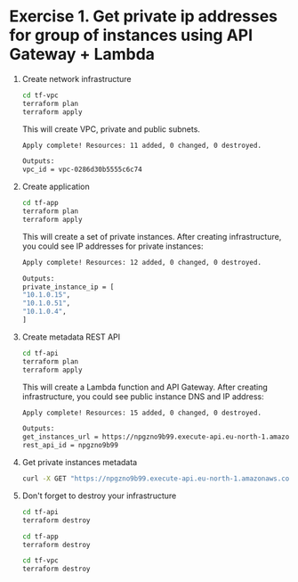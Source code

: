 # Exercise 1. Get private ip addresses for group of instances using API Gateway + Lambda

1. Create network infrastructure

    ```sh
    cd tf-vpc
    terraform plan
    terraform apply
    ```

    This will create VPC, private and public subnets.

    ```sh
    Apply complete! Resources: 11 added, 0 changed, 0 destroyed.

    Outputs:
    vpc_id = vpc-0286d30b5555c6c74
    ```

1. Create application

    ```sh
    cd tf-app
    terraform plan
    terraform apply
    ```

    This will create a set of private instances.
    After creating infrastructure, you could see IP addresses for private instances:

    ```sh
    Apply complete! Resources: 12 added, 0 changed, 0 destroyed.

    Outputs:
    private_instance_ip = [
    "10.1.0.15",
    "10.1.0.51",
    "10.1.0.4",
    ]
    ```

1. Create metadata REST API

    ```sh
    cd tf-api
    terraform plan
    terraform apply
    ```

    This will create a Lambda function and API Gateway.
    After creating infrastructure, you could see public instance DNS and IP address:

    ```sh
    Apply complete! Resources: 15 added, 0 changed, 0 destroyed.

    Outputs:
    get_instances_url = https://npgzno9b99.execute-api.eu-north-1.amazonaws.com/test/instances
    rest_api_id = npgzno9b99
    ```

1. Get private instances metadata

    ```sh
    curl -X GET "https://npgzno9b99.execute-api.eu-north-1.amazonaws.com/test/instances" | jq .
    ```

1. Don't forget to destroy your infrastructure

    ```sh
    cd tf-api
    terraform destroy

    cd tf-app
    terraform destroy

    cd tf-vpc
    terraform destroy
    ```
